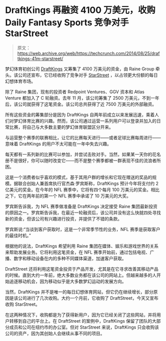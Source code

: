 # DraftKings 再融资 4100 万美元，收购 Daily Fantasy Sports 竞争对手 StarStreet 

> 原文：<https://web.archive.org/web/https://techcrunch.com/2014/08/25/draftkings-41m-starstreet/>

梦幻体育初创公司 [DraftKings](https://web.archive.org/web/20221208174841/https://www.draftkings.com/) 又筹集了 4100 万美元的资金，由 Raine Group 牵头。该公司还宣布，它已经收购了竞争对手 [StarStreet](https://web.archive.org/web/20221208174841/https://www.starstreet.com/) ，以占领更大份额的每日幻想体育市场。

除了 Raine 集团，现有的投资者 Redpoint Ventures、GGV 资本和 Atlas Venture 都加入了 C 轮融资。去年 11 月，该公司筹集了 2500 万美元，不到一年后，该公司就获得了这笔资金。该公司总共获得了近 7500 万美元的外部融资。

所有这些资金的筹集部分是因为 DraftKings 自两年前成立以来发展迅速，乘着人们对梦幻体育比赛的兴趣。然而，该公司通过运营一系列用户可以登录并加入的日常比赛，将自己与大多数主要的梦幻体育联盟区分开来。

与运营整个赛季的联赛相比，让它的比赛每天进行——或者足球比赛每周进行——意味着 DraftKings 的用户不太可能在一年中失去兴趣。

每天都有一系列新的比赛可以参加，并尝试击败对手。当然，如果某一天你的花名册不是很好，你可以随时改变它——而不是整个赛季都被一群表现不佳的流浪者所困。

这是一个消费者似乎喜欢的模式，基于其用户群的增长和它现在赠送的奖品的规模。据联合创始人兼首席执行官杰森·罗宾斯称，DraftKings 预计今年将支付约 2 亿美元的奖金。在今年的 NFL 赛季中，它将有四个每月 100 万美元的奖金。相比之下，它在两年前的第一个 NFL 赛季中承诺了 10 万美元的大奖。

罗宾斯告诉我，为 NFL 赛季做准备是 DraftKings 决定接受 Raine 集团最新投资的原因之一。罗宾斯告诉我，在最近一轮融资后，该公司并没有这么快就四处寻找新的资金，但该公司有兴趣进行投资，并提供了不错的条款。

罗宾斯说:“当谈到客户获取时，这是一个非常季节性的业务，NFL 赛季是获取客户的最佳时机。”

根据他的说法，DraftKings 希望利用 Raine 集团在媒体、娱乐和游戏世界的关系来帮助发展业务。它将利用这笔资金，在 NFL 赛季开始前，通过包括电视、广播、数字和移动设备在内的多种不同媒体渠道，加速客户获取。

DraftStreet 还将利用这笔资金投资于产品开发，尤其是在它寻求改善其移动产品的时候。直到大约一年前，绝大多数业务都在该公司的网站上。但越来越多的人开始追逐移动机会，因为移动似乎是大多数梦幻运动的发展方向。

当然，DraftKings 并不是唯一的每日幻想体育网站，但它仍在继续增长，部分原因是该公司进行了几次收购。大约一个月前，它收购了 DraftStreet，今天又宣布收购 StarStreet。

在这两种情况下，收购都是为了获得新用户，因为它已经关闭了这些网站，并将用户转移到自己的平台上。在 DraftStreet 的案例中，DraftKings 保留了团队的大部分成员和公司在纽约市的办公室。但对 StarStreet 来说，DraftKings 只会收购该公司的资产，因为其创始人会继续从事不同的项目。